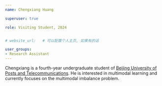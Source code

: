 ```yaml
---
name: Chengxiang Huang

superuser: true

role: Visiting Student, 2024


# website_url:   # 可以配置个人主页, 如果有的话

user_groups:
- Research Assistant
---
```


Chengxiang is a fourth-year undergraduate student of [Beijing University of Posts and Telecommunications](https://www.bupt.edu.cn/). He is interested in multimodal learning and currently focuses on the multimodal imbalance problem.
